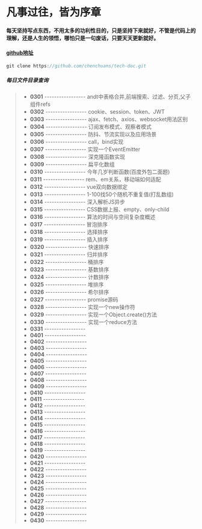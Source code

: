 # 凡事过往，皆为序章 

#### 每天坚持写点东西，不用太多的功利性目的，只是坚持下来就好，不管是代码上的理解，还是人生的领悟，哪怕只是一句废话，只要天天更新就好。

#### [github地址](https://github.com/chenchuans/tech-doc)

``` js
git clone https://github.com/chenchuans/tech-doc.git
```

##### 每日文件目录查询

>* **0301** ----------------- andt中表格合并,前端搜索、过滤、分页,父子组件refs
>* **0302** ----------------- cookie、session、token、JWT
>* **0303** ----------------- ajax、fetch、axios、websocket用法区别
>* **0304** ----------------- 订阅发布模式、观察者模式
>* **0305** ----------------- 防抖、节流实现以及应用场景
>* **0306** ----------------- call，bind实现
>* **0307** ----------------- 实现一个EventEmitter
>* **0308** ----------------- 深克隆函数实现
>* **0309** ----------------- 扁平化数组
>* **0310** ----------------- 今年几岁判断函数(百度外包二面题)
>* **0311** ----------------- rem、em关系，移动端如何适配
>* **0312** ----------------- vue双向数据绑定 
>* **0313** ----------------- 1-100找50个随机不重复值(打乱数组)
>* **0314** ----------------- 深入解析JS异步
>* **0315** ----------------- CSS数据上报、empty、only-child
>* **0316** ----------------- 算法的时间与空间复杂度概述
>* **0317** ----------------- 冒泡排序
>* **0318** ----------------- 选择排序
>* **0319** ----------------- 插入排序
>* **0320** ----------------- 快速排序
>* **0321** ----------------- 归并排序
>* **0322** ----------------- 桶排序
>* **0323** ----------------- 基数排序
>* **0324** ----------------- 计数排序
>* **0325** ----------------- 堆排序
>* **0326** ----------------- 希尔排序
>* **0327** ----------------- promise源码
>* **0328** ----------------- 实现一个new操作符
>* **0329** ----------------- 实现一个Object.create()方法
>* **0330** ----------------- 实现一个reduce方法
>* **0331** ----------------- 
>* **0401** ----------------- 
>* **0402** ----------------- 
>* **0403** ----------------- 
>* **0404** ----------------- 
>* **0405** ----------------- 
>* **0406** ----------------- 
>* **0407** ----------------- 
>* **0408** ----------------- 
>* **0409** ----------------- 
>* **0410** ----------------- 
>* **0411** ----------------- 
>* **0412** ----------------- 
>* **0413** ----------------- 
>* **0414** ----------------- 
>* **0415** ----------------- 
>* **0416** ----------------- 
>* **0417** ----------------- 
>* **0418** ----------------- 
>* **0419** ----------------- 
>* **0420** ----------------- 
>* **0421** ----------------- 
>* **0422** ----------------- 
>* **0423** ----------------- 
>* **0424** ----------------- 
>* **0425** ----------------- 
>* **0426** ----------------- 
>* **0427** ----------------- 
>* **0428** ----------------- 
>* **0429** ----------------- 
>* **0430** ----------------- 